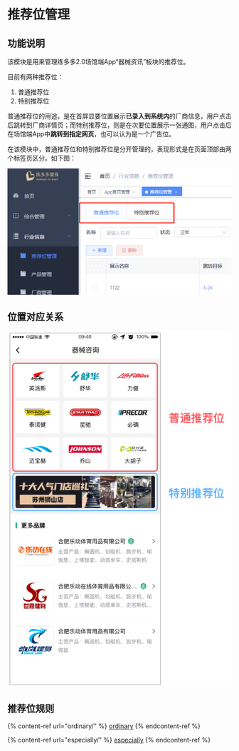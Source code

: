 # 推荐位管理

## 功能说明

该模块是用来管理练多多2.0场馆端App“器械资讯”板块的推荐位。

目前有两种推荐位：

1. 普通推荐位
2. 特别推荐位

普通推荐位的用途，是在首屏显要位置展示**已录入到系统内**的厂商信息，用户点击后跳转到厂商详情页；而特别推荐位，则是在次要位置展示一张通图，用户点击后在场馆端App中**跳转到指定网页**，也可以认为是一个广告位。

在该模块中，普通推荐位和特别推荐位是分开管理的，表现形式是在页面顶部由两个标签页区分。如下图：

![普通推荐位和特别推荐位的标签页](<../../../.gitbook/assets/image (2).png>)

## 位置对应关系

![推荐位在场馆端App中的位置](<../../../.gitbook/assets/image (3).png>)

## 推荐位规则

{% content-ref url="ordinary/" %}
[ordinary](ordinary/)
{% endcontent-ref %}

{% content-ref url="especially/" %}
[especially](especially/)
{% endcontent-ref %}

